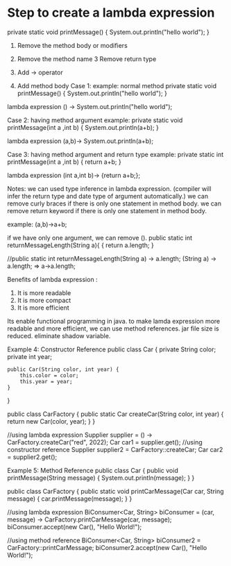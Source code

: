 # Step to create a lambda expression

private static void printMessage() {
    System.out.println("hello world");
}

 1. Remove the method body or modifiers
 2. Remove the method name
 3  Remove return type

 4. Add -> operator
 5. Add method body
Case 1:
example:
normal method
private static void printMessage() {
    System.out.println("hello world");
}

lambda expression
() -> System.out.println("hello world");

 Case 2: having  method argument
example:
private static void printMessage(int a ,int b) {
    System.out.println(a+b);
}

lambda expression
(a,b)-> System.out.println(a+b);

Case 3: having  method argument and return type
example:
private static int printMessage(int a ,int b) {
    return a+b;
}

lambda expression
(int a,int b)-> {return a+b;};

Notes:  we can used type inference in lambda expression. (compiler will infer the return type and date type of argument automatically.)
        we can remove curly braces if there is only one statement in method body.
        we can remove return keyword if there is only one statement in method body.

example:  (a,b)->a+b;

 if we have only one argument, we can remove  ().
 public static int returnMessageLength(String a){ {
   return a.length;
 }

 //public static int returnMessageLength(String a) -> a.length;
  (String a) -> a.length;  => a->a.length;

Benefits of lambda expression  :

1. It is more readable
2. It is more compact
3. It is more efficient

Its enable functional programming in java.
to make lamda expression more readable and more efficient, we can use method references.
jar file size is reduced.
eliminate shadow variable.

Example 4: Constructor Reference
public class Car {
    private String color;
    private int year;

    public Car(String color, int year) {
        this.color = color;
        this.year = year;
    }
}

public class CarFactory {
    public static Car createCar(String color, int year) {
        return new Car(color, year);
    }
}

//using lambda expression
Supplier<Car> supplier = () -> CarFactory.createCar("red", 2022);
Car car1 = supplier.get();
//using constructor reference
Supplier<Car> supplier2 = CarFactory::createCar;
Car car2 = supplier2.get();

Example 5: Method Reference
public class Car {
    public void printMessage(String message) {
        System.out.println(message);
    }
}

public class CarFactory {
    public static void printCarMessage(Car car, String message) {
        car.printMessage(message);
    }
}

//using lambda expression
BiConsumer<Car, String> biConsumer = (car, message) -> CarFactory.printCarMessage(car, message);
biConsumer.accept(new Car(), "Hello World!");

//using method reference
BiConsumer<Car, String> biConsumer2 = CarFactory::printCarMessage;
biConsumer2.accept(new Car(), "Hello World!");
